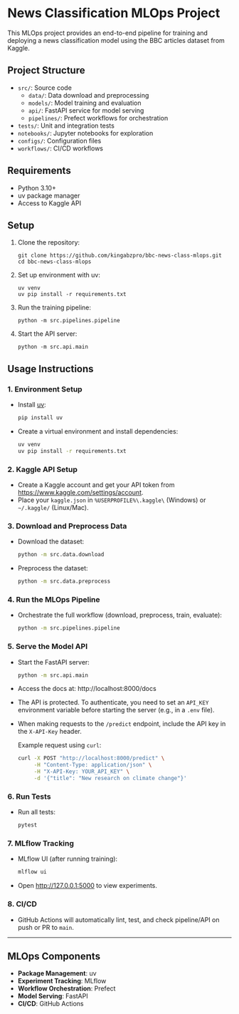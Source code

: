 # News Classification MLOps Project

This MLOps project provides an end-to-end pipeline for training and deploying a news classification model using the BBC articles dataset from Kaggle.

## Project Structure

- `src/`: Source code
  - `data/`: Data download and preprocessing
  - `models/`: Model training and evaluation
  - `api/`: FastAPI service for model serving
  - `pipelines/`: Prefect workflows for orchestration
- `tests/`: Unit and integration tests
- `notebooks/`: Jupyter notebooks for exploration
- `configs/`: Configuration files
- `workflows/`: CI/CD workflows

## Requirements

- Python 3.10+
- uv package manager
- Access to Kaggle API

## Setup

1. Clone the repository:
   ```
   git clone https://github.com/kingabzpro/bbc-news-class-mlops.git
   cd bbc-news-class-mlops
   ```

2. Set up environment with uv:
   ```
   uv venv
   uv pip install -r requirements.txt
   ```

3. Run the training pipeline:
   ```
   python -m src.pipelines.pipeline
   ```

4. Start the API server:
   ```
   python -m src.api.main
   ```

## Usage Instructions

### 1. Environment Setup
- Install [uv](https://github.com/astral-sh/uv):
  ```sh
  pip install uv
  ```
- Create a virtual environment and install dependencies:
  ```sh
  uv venv
  uv pip install -r requirements.txt
  ```

### 2. Kaggle API Setup
- Create a Kaggle account and get your API token from https://www.kaggle.com/settings/account.
- Place your `kaggle.json` in `%USERPROFILE%\.kaggle\` (Windows) or `~/.kaggle/` (Linux/Mac).

### 3. Download and Preprocess Data
- Download the dataset:
  ```sh
  python -m src.data.download
  ```
- Preprocess the dataset:
  ```sh
  python -m src.data.preprocess
  ```

### 4. Run the MLOps Pipeline
- Orchestrate the full workflow (download, preprocess, train, evaluate):
  ```sh
  python -m src.pipelines.pipeline
  ```

### 5. Serve the Model API
- Start the FastAPI server:
  ```sh
  python -m src.api.main
  ```
- Access the docs at: http://localhost:8000/docs
- The API is protected. To authenticate, you need to set an `API_KEY` environment variable before starting the server (e.g., in a `.env` file).
- When making requests to the `/predict` endpoint, include the API key in the `X-API-Key` header.

  Example request using `curl`:
  ```sh
  curl -X POST "http://localhost:8000/predict" \
       -H "Content-Type: application/json" \
       -H "X-API-Key: YOUR_API_KEY" \
       -d '{"title": "New research on climate change"}'
  ```

### 6. Run Tests
- Run all tests:
  ```sh
  pytest
  ```

### 7. MLflow Tracking
- MLflow UI (after running training):
  ```sh
  mlflow ui
  ```
- Open http://127.0.0.1:5000 to view experiments.

### 8. CI/CD
- GitHub Actions will automatically lint, test, and check pipeline/API on push or PR to `main`.

---

## MLOps Components

- **Package Management**: uv
- **Experiment Tracking**: MLflow
- **Workflow Orchestration**: Prefect
- **Model Serving**: FastAPI
- **CI/CD**: GitHub Actions
